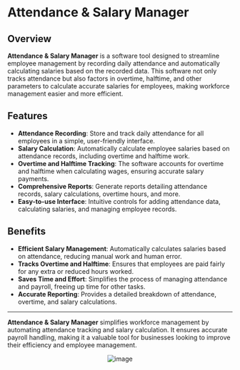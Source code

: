 # Attendance & Salary Manager

## Overview

**Attendance & Salary Manager** is a software tool designed to streamline employee management by recording daily attendance and automatically calculating salaries based on the recorded data. This software not only tracks attendance but also factors in overtime, halftime, and other parameters to calculate accurate salaries for employees, making workforce management easier and more efficient.

## Features

- **Attendance Recording**: Store and track daily attendance for all employees in a simple, user-friendly interface.
- **Salary Calculation**: Automatically calculate employee salaries based on attendance records, including overtime and halftime work.
- **Overtime and Halftime Tracking**: The software accounts for overtime and halftime when calculating wages, ensuring accurate salary payments.
- **Comprehensive Reports**: Generate reports detailing attendance records, salary calculations, overtime hours, and more.
- **Easy-to-use Interface**: Intuitive controls for adding attendance data, calculating salaries, and managing employee records.

## Benefits

- **Efficient Salary Management**: Automatically calculates salaries based on attendance, reducing manual work and human error.
- **Tracks Overtime and Halftime**: Ensures that employees are paid fairly for any extra or reduced hours worked.
- **Saves Time and Effort**: Simplifies the process of managing attendance and payroll, freeing up time for other tasks.
- **Accurate Reporting**: Provides a detailed breakdown of attendance, overtime, and salary calculations.

---

**Attendance & Salary Manager** simplifies workforce management by automating attendance tracking and salary calculation. It ensures accurate payroll handling, making it a valuable tool for businesses looking to improve their efficiency and employee management.

<div align="center">
  <img src="https://github.com/user-attachments/assets/2da757e9-c64c-4c91-9d1c-7bbb1d0fed35" alt="image" />
</div>
